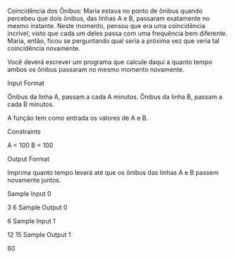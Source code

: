 Coincidência dos Ônibus:
Maria estava no ponto de ônibus quando percebeu que dois ônibus, das linhas A e B, passaram exatamente no mesmo instante. Neste momento, pensou que era uma coincidência incrível, visto que cada um deles passa com uma frequência bem diferente. Maria, então, ficou se perguntando qual seria a próxima vez que veria tal coincidência novamente.

Você deverá escrever um programa que calcule daqui a quanto tempo ambos os ônibus passaram no mesmo momento novamente.

Input Format

Ônibus da linha A, passam a cada A minutos. Ônibus da linha B, passam a cada B minutos.

A função tem como entrada os valores de A e B.

Constraints

A < 100 B < 100

Output Format

Imprima quanto tempo levará até que os ônibus das linhas A e B passem novamente juntos.

Sample Input 0

3 6
Sample Output 0

6
Sample Input 1

12 15
Sample Output 1

60